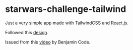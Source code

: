 # starwars-challenge-tailwind

Just a very simple app made with TailwindCSS and React.js. 

Followed this [design](https://www.figma.com/proto/xaisLkNZJvZXq6Ca8qO6El/UI_StarWars?node-id=172%3A243&scaling=min-zoom&page-id=0%3A1&starting-point-node-id=172%3A243).

Issued from this [video](https://youtu.be/YtNjNlGNz74) by Benjamin Code.
